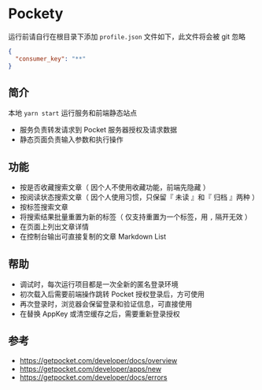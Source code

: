 # Pockety

运行前请自行在根目录下添加 `profile.json` 文件如下，此文件将会被 git 忽略

```json
{
  "consumer_key": "**"
}
```

## 简介

本地 `yarn start` 运行服务和前端静态站点

- 服务负责转发请求到 Pocket 服务器授权及请求数据
- 静态页面负责输入参数和执行操作

## 功能

- 按是否收藏搜索文章（ 因个人不使用收藏功能，前端先隐藏 ）
- 按阅读状态搜索文章（ 因个人使用习惯，只保留『 未读 』和『 归档 』两种 ）
- 按标签搜索文章
- 将搜索结果批量重置为新的标签（ 仅支持重置为一个标签，用 `,` 隔开无效 ）
- 在页面上列出文章详情
- 在控制台输出可直接复制的文章 Markdown List

## 帮助

- 调试时，每次运行项目都是一次全新的匿名登录环境
- 初次载入后需要前端操作跳转 Pocket 授权登录后，方可使用
- 再次登录时，浏览器会保留登录和验证信息，可直接使用
- 在替换 AppKey 或清空缓存之后，需要重新登录授权

## 参考

- https://getpocket.com/developer/docs/overview
- https://getpocket.com/developer/apps/new
- https://getpocket.com/developer/docs/errors
